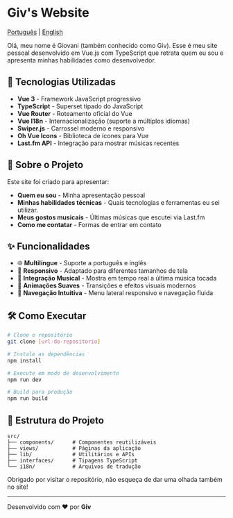 # Giv's Website

[Português](README.md) | [English](README_en.md)

Olá, meu nome é Giovani (também conhecido como Giv). Esse é meu site pessoal desenvolvido em Vue.js com TypeScript que retrata quem eu sou e apresenta minhas habilidades como desenvolvedor.

## 🚀 Tecnologias Utilizadas

- **Vue 3** - Framework JavaScript progressivo
- **TypeScript** - Superset tipado do JavaScript
- **Vue Router** - Roteamento oficial do Vue
- **Vue I18n** - Internacionalização (suporte a múltiplos idiomas)
- **Swiper.js** - Carrossel moderno e responsivo
- **Oh Vue Icons** - Biblioteca de ícones para Vue
- **Last.fm API** - Integração para mostrar músicas recentes

## 📝 Sobre o Projeto

Este site foi criado para apresentar:

- **Quem eu sou** - Minha apresentação pessoal
- **Minhas habilidades técnicas** - Quais tecnologias e ferramentas eu sei utilizar.
- **Meus gostos musicais** - Últimas músicas que escutei via Last.fm
- **Como me contatar** - Formas de entrar em contato

## ✨ Funcionalidades

- 🌐 **Multilíngue** - Suporte a português e inglês
- 📱 **Responsivo** - Adaptado para diferentes tamanhos de tela
- 🎵 **Integração Musical** - Mostra em tempo real a última música tocada
- 🎨 **Animações Suaves** - Transições e efeitos visuais modernos
- 🧭 **Navegação Intuitiva** - Menu lateral responsivo e navegação fluida

## 🛠️ Como Executar

```bash
# Clone o repositório
git clone [url-do-repositorio]

# Instale as dependências
npm install

# Execute em modo de desenvolvimento
npm run dev

# Build para produção
npm run build
```

## 📂 Estrutura do Projeto

```plaintext
src/
├── components/      # Componentes reutilizáveis
├── views/           # Páginas da aplicação
├── lib/             # Utilitários e APIs
├── interfaces/      # Tipagens TypeScript
└── i18n/            # Arquivos de tradução
```

Obrigado por visitar o repositório, não esqueça de dar uma olhada também no site!

---

Desenvolvido com ❤️ por **Giv**
